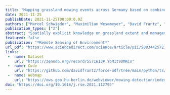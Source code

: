 ```yaml
---
title: "Mapping grassland mowing events across Germany based on combined Sentinel-2 and Landsat 8 time series"
date: 2021-11-25
publishDate: 2021-11-25T08:00:0.0Z
authors: ["Marcel Schwieder", "Maximilian Wesemeyer", "David Frantz", "Kira Pfoch", "Stefan Erasmi", "Jürgen Pickert", "Claas Nendel", "Patrick Hostert"]
publication_types: ["2"]
abstract: "Spatially explicit knowledge on grassland extent and management is critical to understand and monitor the impact of grassland use intensity on ecosystem services and biodiversity. While regional studies allow detailed insights into land use and ecosystem service interactions, information on a national scale can aid biodiversity assessments. However, for most European countries this information is not yet widely available. We used an analysis-ready-data cube that contains dense time series of co-registered Sentinel-2 and Landsat 8 data, covering the extent of Germany. We propose an algorithm that detects mowing events in the time series based on residuals from an assumed undisturbed phenology, as an indicator of grassland use intensity. A self-adaptive ruleset enabled to account for regional variations in land surface phenology and non-stationary time series on a pixel-basis. We mapped mowing events for the years from 2017 to 2020 for permanent grassland areas in Germany. The results were validated on a pixel level in four of the main natural regions in Germany based on reported mowing events for a total of 92 (2018) and 78 (2019) grassland parcels. Results for 2020 were evaluated with combined time series of Landsat, Sentinel-2 and PlanetScope data. The mean absolute percentage error between detected and reported mowing events was on average 40% (2018), 36% (2019) and 35% (2020). Mowing events were on average detected 11 days (2018), 7 days (2019) and 6 days (2020) after the reported mowing. Performance measures varied between the different regions of Germany, and lower accuracies were found in areas that are revisited less frequently by Sentinel-2. Thus, we assessed the influence of data availability and found that the detection of mowing events was less influenced by data availability when at least 16 cloud-free observations were available in the grassland season. Still, the distribution of available observations throughout the season appeared to be critical. On a national scale our results revealed overall higher shares of less intensively mown grasslands and smaller shares of highly intensively managed grasslands. Hotspots of the latter were identified in the alpine foreland in Southern Germany as well as in the lowlands in the Northwest of Germany. While these patterns were stable throughout the years, the results revealed a tendency to lower management intensity in the extremely dry year 2018. Our results emphasize the ability of the approach to map the intensity of grassland management throughout large areas despite variations in data availability and environmental conditions."
featured: false
publication: "*Remote Sensing of Environment*"
url_pdf: "https://www.sciencedirect.com/science/article/pii/S0034425721005150/pdfft?isDTMRedir=true&download=true"
links:
 -  name: Dataset
    url: "https://zenodo.org/record/5571613#.YbMIt9DMKCo"
 -  name: Code
    url: "https://github.com/davidfrantz/force-udf/tree/main/python/ts/mowingDetection"
 -  name: Webmap
    url: "https://ows.geo.hu-berlin.de/webviewer/mowing-detection/index.html"
doi: "https://doi.org/10.1016/j.rse.2021.112795"
---
```


